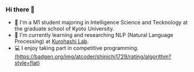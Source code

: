 ### Hi there 👋
- 🏫 I'm a M1 student majoring in Intelligence Science and Tecknology at the graduate school of Kyoto University.
- 🌱 I'm currently learning and researching NLP (Natural Language Processing) at [Kurohashi Lab](https://nlp.ist.i.kyoto-u.ac.jp/).
- 💻 I enjoy taking part in competitive programming. [(https://badgen.org/img/atcoder/shinichi1729/rating/algorithm?style=flat)](https://atcoder.jp/users/shinichi1729)

<!--
**shinichi1729/shinichi1729** is a ✨ _special_ ✨ repository because its `README.md` (this file) appears on your GitHub profile.

Here are some ideas to get you started:

- 🔭 I’m currently working on ...
- 🌱 I’m currently learning ...
- 👯 I’m looking to collaborate on ...
- 🤔 I’m looking for help with ...
- 💬 Ask me about ...
- 📫 How to reach me: ...
- 😄 Pronouns: ...
- ⚡ Fun fact: ...
-->
